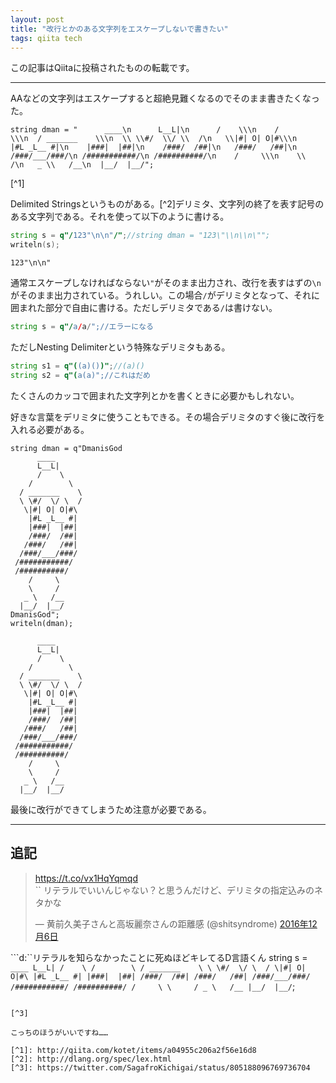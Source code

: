 ```yaml
---
layout: post
title: "改行とかのある文字列をエスケープしないで書きたい"
tags: qiita tech
---
```

この記事はQiitaに投稿されたものの転載です。

---
AAなどの文字列はエスケープすると超絶見難くなるのでそのまま書きたくなった。

```d:エスケープされ見るも無残な姿になってしまったD言語くん
string dman = "      ____\n      L__L|\n      /    \\\n    /        \\\n  / _______    \\\n  \\ \\#/  \\/ \\  /\n   \\|#| O| O|#\\\n    |#L _L__ #|\n    |###|  |##|\n    /###/  /##|\n   /###/   /##|\n  /###/___/###/\n /###########/\n /##########/\n    /     \\\n    \\     /\n   _ \\   /__\n  |__/  |__/";
```
[^1]

Delimited Stringsというものがある。[^2]デリミタ、文字列の終了を表す記号のある文字列である。それを使って以下のように書ける。

```d
string s = q"/123"\n\n"/";//string dman = "123\"\\n\\n\"";
writeln(s);
```

```text:このように出力される
123"\n\n"
```

通常エスケープしなければならない`"`がそのまま出力され、改行を表すはずの`\n`がそのまま出力されている。うれしい。この場合`/`がデリミタとなって、それに囲まれた部分で自由に書ける。ただしデリミタである`/`は書けない。

```d
string s = q"/a/a/";//エラーになる
```

ただしNesting Delimiterという特殊なデリミタもある。

```d
string s1 = q"((a)())";//(a)()
string s2 = q"(a(a)";//これはだめ
```

たくさんのカッコで囲まれた文字列とかを書くときに必要かもしれない。

好きな言葉をデリミタに使うこともできる。その場合デリミタのすぐ後に改行を入れる必要がある。

```d:ソースコード中に降臨できてご満悦のD言語くん
string dman = q"DmanisGod
      ____ 
      L__L|
      /    \
    /        \
  / _______    \
  \ \#/  \/ \  /
   \|#| O| O|#\
    |#L _L__ #|
    |###|  |##|
    /###/  /##|
   /###/   /##|
  /###/___/###/
 /###########/
 /##########/
    /     \
    \     /
   _ \   /__
  |__/  |__/
DmanisGod";
writeln(dman);
```

```text:出力
      ____
      L__L|
      /    \
    /        \
  / _______    \
  \ \#/  \/ \  /
   \|#| O| O|#\
    |#L _L__ #|
    |###|  |##|
    /###/  /##|
   /###/   /##|
  /###/___/###/
 /###########/
 /##########/
    /     \
    \     /
   _ \   /__
  |__/  |__/

```

最後に改行ができてしまうため注意が必要である。

---

## 追記

<blockquote class="twitter-tweet" data-lang="ja"><p lang="ja" dir="ltr"><a href="https://t.co/vx1HqYqmqd">https://t.co/vx1HqYqmqd</a><br>`` リテラルでいいんじゃない？と思うんだけど、デリミタの指定込みのネタかな</p>&mdash; 黄前久美子さんと高坂麗奈さんの距離感 (@shitsyndrome) <a href="https://twitter.com/shitsyndrome/status/806079495685828608">2016年12月6日</a></blockquote>

```d:``リテラルを知らなかったことに死ぬほどキレてるD言語くん
string s =
`      ____
      L__L|
      /    \
    /        \
  / _______    \
  \ \#/  \/ \  /
   \|#| O| O|#\
    |#L _L__ #|
    |###|  |##|
    /###/  /##|
   /###/   /##|
  /###/___/###/
 /###########/
 /##########/
    /     \
    \     /
   _ \   /__
  |__/  |__/`;
```

[^3]

こっちのほうがいいですね……

[^1]: http://qiita.com/kotet/items/a04955c206a2f56e16d8
[^2]: http://dlang.org/spec/lex.html
[^3]: https://twitter.com/SagafroKichigai/status/805188096769736704
